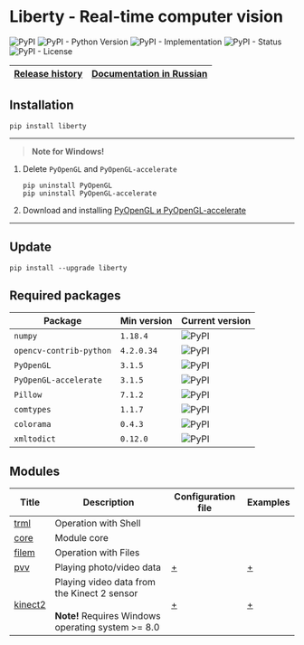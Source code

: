 # Liberty - Real-time computer vision

![PyPI](https://img.shields.io/pypi/v/liberty)
![PyPI - Python Version](https://img.shields.io/pypi/pyversions/liberty)
![PyPI - Implementation](https://img.shields.io/pypi/implementation/liberty)
![PyPI - Status](https://img.shields.io/pypi/status/liberty)
![PyPI - License](https://img.shields.io/pypi/l/liberty)

| [Release history](https://github.com/DmitryRyumin/Liberty/blob/master/NOTES.md) | [Documentation in Russian](https://github.com/DmitryRyumin/Liberty/blob/master/README_RU.md) |
| --- | --- |

## Installation

```shell script
pip install liberty
```

---

>  **Note for Windows!**

1. Delete `PyOpenGL` and  `PyOpenGL-accelerate`

    ```shell script
    pip uninstall PyOpenGL
    pip uninstall PyOpenGL-accelerate
    ```

2. Download and installing [PyOpenGL и PyOpenGL-accelerate](https://www.lfd.uci.edu/~gohlke/pythonlibs/#pyopengl)

---

## Update

```shell script
pip install --upgrade liberty
```

## Required packages

| Package | Min version | Current version |
| ------- | ----------- | --------------- |
`numpy` | `1.18.4` | ![PyPI](https://img.shields.io/pypi/v/numpy) |
`opencv-contrib-python` | `4.2.0.34` | ![PyPI](https://img.shields.io/pypi/v/opencv-contrib-python) |
`PyOpenGL` | `3.1.5` | ![PyPI](https://img.shields.io/pypi/v/PyOpenGL) |
`PyOpenGL-accelerate` | `3.1.5` | ![PyPI](https://img.shields.io/pypi/v/PyOpenGL-accelerate) |
`Pillow` | `7.1.2` | ![PyPI](https://img.shields.io/pypi/v/Pillow) |
`comtypes` | `1.1.7` | ![PyPI](https://img.shields.io/pypi/v/comtypes) |
`colorama` | `0.4.3` | ![PyPI](https://img.shields.io/pypi/v/colorama) |
`xmltodict` | `0.12.0` | ![PyPI](https://img.shields.io/pypi/v/xmltodict) |

## Modules

| Title | Description | Configuration file | Examples |
| ----- | ----------- | ------------------ | -------- |
| [trml](https://github.com/DmitryRyumin/Liberty/tree/master/liberty/modules/trml) | Operation with Shell | | |
| [core](https://github.com/DmitryRyumin/Liberty/tree/master/liberty/modules/core) | Module core | | |
| [filem](https://github.com/DmitryRyumin/Liberty/tree/master/liberty/modules/filem) | Operation with Files | | |
| [pvv](https://github.com/DmitryRyumin/Liberty/tree/master/liberty/modules/pvv) | Playing photo/video data | [+](https://github.com/DmitryRyumin/Liberty/blob/master/liberty/configs/pvv.json) | [+](https://github.com/DmitryRyumin/Liberty/blob/master/liberty/samples/play.py) |
| [kinect2](https://github.com/DmitryRyumin/Liberty/blob/master/liberty/modules/kinect2/README_RU.md) | Playing video data from the Kinect 2 sensor<br><br>**Note!** Requires Windows operating system >= 8.0 | [+](https://github.com/DmitryRyumin/Liberty/blob/master/liberty/configs/kinect2.json) | [+](https://github.com/DmitryRyumin/Liberty/blob/master/liberty/samples/kinect2play.py) |
